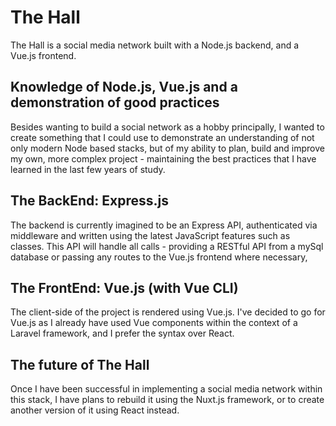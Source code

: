 # The Hall

The Hall is a social media network built with a Node.js backend, and a Vue.js frontend.

## Knowledge of Node.js, Vue.js and a demonstration of good practices

Besides wanting to build a social network as a hobby principally, I wanted to create
something that I could use to demonstrate an understanding of not only modern Node
based stacks, but of my ability to plan, build and improve my own, more complex project -
maintaining the best practices that I have learned in the last few years of study.

## The BackEnd: Express.js

The backend is currently imagined to be an Express API, authenticated via middleware
and written using the latest JavaScript features such as classes. This API will
handle all calls - providing a RESTful API from a mySql database or passing any 
routes to the Vue.js frontend where necessary,

## The FrontEnd: Vue.js (with Vue CLI)

The client-side of the project is rendered using Vue.js. I've decided to go for
Vue.js as I already have used Vue components within the context of a Laravel
framework, and I prefer the syntax over React.

## The future of The Hall

Once I have been successful in implementing a social media network within this
stack, I have plans to rebuild it using the Nuxt.js framework, or to create 
another version of it using React instead.
